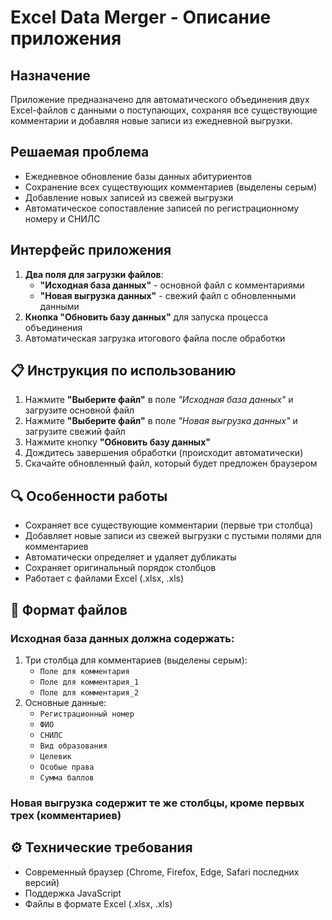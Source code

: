# Excel Data Merger - Описание приложения

## Назначение

Приложение предназначено для автоматического объединения двух Excel-файлов с данными о поступающих, сохраняя все существующие комментарии и добавляя новые записи из ежедневной выгрузки.

## Решаемая проблема

- Ежедневное обновление базы данных абитуриентов
- Сохранение всех существующих комментариев (выделены серым)
- Добавление новых записей из свежей выгрузки
- Автоматическое сопоставление записей по регистрационному номеру и СНИЛС

## Интерфейс приложения

1. **Два поля для загрузки файлов**:
   - **"Исходная база данных"** - основной файл с комментариями
   - **"Новая выгрузка данных"** - свежий файл с обновленными данными
2. **Кнопка "Обновить базу данных"** для запуска процесса объединения
3. Автоматическая загрузка итогового файла после обработки

## 📋 Инструкция по использованию

1. Нажмите **"Выберите файл"** в поле _"Исходная база данных"_ и загрузите основной файл
2. Нажмите **"Выберите файл"** в поле _"Новая выгрузка данных"_ и загрузите свежий файл
3. Нажмите кнопку **"Обновить базу данных"**
4. Дождитесь завершения обработки (происходит автоматически)
5. Скачайте обновленный файл, который будет предложен браузером

## 🔍 Особенности работы

- Сохраняет все существующие комментарии (первые три столбца)
- Добавляет новые записи из свежей выгрузки с пустыми полями для комментариев
- Автоматически определяет и удаляет дубликаты
- Сохраняет оригинальный порядок столбцов
- Работает с файлами Excel (.xlsx, .xls)

## 📂 Формат файлов

### Исходная база данных должна содержать:

1. Три столбца для комментариев (выделены серым):
   - `Поле для комментария`
   - `Поле для комментария_1`
   - `Поле для комментария_2`
2. Основные данные:
   - `Регистрационный номер`
   - `ФИО`
   - `СНИЛС`
   - `Вид образования`
   - `Целевик`
   - `Особые права`
   - `Сумма баллов`

### Новая выгрузка содержит те же столбцы, кроме первых трех (комментариев)

## ⚙️ Технические требования

- Современный браузер (Chrome, Firefox, Edge, Safari последних версий)
- Поддержка JavaScript
- Файлы в формате Excel (.xlsx, .xls)
